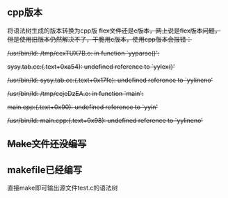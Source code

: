 ## cpp版本
将语法树生成的版本转换为cpp版
~~flex文件还是c版本，网上说是flex版本问题，但是使用旧版本仍然解决不了，干脆用c版本，使用cpp版本会报错：~~

~~/usr/bin/ld: /tmp/ccxTUX7B.o: in function `yyparse()':~~

~~sysy.tab.cc:(.text+0xa54): undefined reference to `yylex()'~~

~~/usr/bin/ld: sysy.tab.cc:(.text+0x17fc): undefined reference to `yylineno'~~

~~/usr/bin/ld: /tmp/ccjeDzEA.o: in function `main':~~

~~main.cpp:(.text+0x90): undefined reference to `yyin'~~

~~/usr/bin/ld: main.cpp:(.text+0x98): undefined reference to `yylineno'~~


## ~~Make文件还没编写~~
## makefile已经编写
直接make即可输出源文件test.c的语法树


